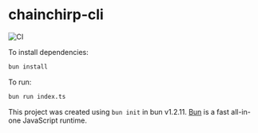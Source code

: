 # chainchirp-cli

![CI](https://github.com/TristanBietsch/chainchirp/actions/workflows/ci.yml/badge.svg)

To install dependencies:

```bash
bun install
```

To run:

```bash
bun run index.ts
```

This project was created using `bun init` in bun v1.2.11. [Bun](https://bun.sh) is a fast all-in-one JavaScript runtime.
